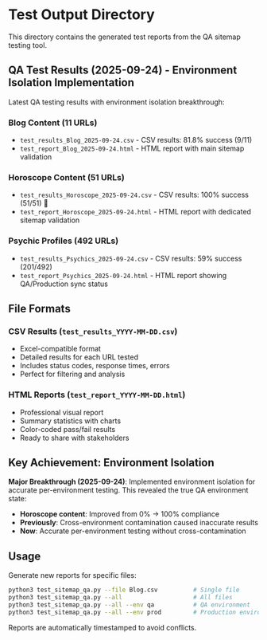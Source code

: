 # Test Output Directory

This directory contains the generated test reports from the QA sitemap testing tool.

## QA Test Results (2025-09-24) - Environment Isolation Implementation

Latest QA testing results with environment isolation breakthrough:

### Blog Content (11 URLs)
- `test_results_Blog_2025-09-24.csv` - CSV results: 81.8% success (9/11)
- `test_report_Blog_2025-09-24.html` - HTML report with main sitemap validation

### Horoscope Content (51 URLs)
- `test_results_Horoscope_2025-09-24.csv` - CSV results: 100% success (51/51) 🎉
- `test_report_Horoscope_2025-09-24.html` - HTML report with dedicated sitemap validation

### Psychic Profiles (492 URLs)
- `test_results_Psychics_2025-09-24.csv` - CSV results: 59% success (201/492)
- `test_report_Psychics_2025-09-24.html` - HTML report showing QA/Production sync status

## File Formats

### CSV Results (`test_results_YYYY-MM-DD.csv`)
- Excel-compatible format
- Detailed results for each URL tested
- Includes status codes, response times, errors
- Perfect for filtering and analysis

### HTML Reports (`test_report_YYYY-MM-DD.html`)
- Professional visual report
- Summary statistics with charts
- Color-coded pass/fail results
- Ready to share with stakeholders

## Key Achievement: Environment Isolation

**Major Breakthrough (2025-09-24)**: Implemented environment isolation for accurate per-environment testing. This revealed the true QA environment state:

- **Horoscope content**: Improved from 0% → 100% compliance
- **Previously**: Cross-environment contamination caused inaccurate results
- **Now**: Accurate per-environment testing without cross-contamination

## Usage

Generate new reports for specific files:
```bash
python3 test_sitemap_qa.py --file Blog.csv          # Single file
python3 test_sitemap_qa.py --all                    # All files
python3 test_sitemap_qa.py --all --env qa           # QA environment
python3 test_sitemap_qa.py --all --env prod         # Production environment
```

Reports are automatically timestamped to avoid conflicts.